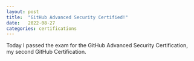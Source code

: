 ```yaml
---
layout: post
title:  "GitHub Advanced Security Certified!"
date:   2022-08-27
categories: certifications
---
```

Today I passed the exam for the GitHub Advanced Security Certification, my second GitHub Certification.

<div data-iframe-width="150" data-iframe-height="270" data-share-badge-id="fe3b0210-e191-42c9-b6e6-7edabb975c5d" data-share-badge-host="https://www.credly.com"></div><script type="text/javascript" async src="//cdn.credly.com/assets/utilities/embed.js"></script>
